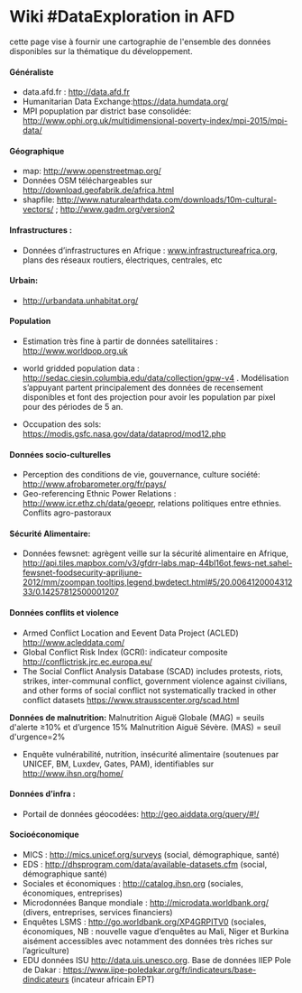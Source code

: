 # Wiki #DataExploration in AFD

cette page vise à fournir une cartographie de l'ensemble des données disponibles sur la thématique du développement.

#### Généraliste
- data.afd.fr : http://data.afd.fr
- Humanitarian Data Exchange:https://data.humdata.org/ 
- MPI popuplation par district base consolidée: http://www.ophi.org.uk/multidimensional-poverty-index/mpi-2015/mpi-data/

#### Géographique
- map: http://www.openstreetmap.org/
- Données OSM téléchargeables sur http://download.geofabrik.de/africa.html 
- shapfile: http://www.naturalearthdata.com/downloads/10m-cultural-vectors/ ;  http://www.gadm.org/version2 

#### Infrastructures : 
- Données d’infrastructures en Afrique : www.infrastructureafrica.org, plans des réseaux routiers, électriques, centrales, etc

#### Urbain:
- http://urbandata.unhabitat.org/

#### Population
- Estimation très fine à partir de données satellitaires : http://www.worldpop.org.uk
- world gridded population data : http://sedac.ciesin.columbia.edu/data/collection/gpw-v4 . Modélisation s’appuyant partent principalement des données de recensement disponibles et font des projection pour avoir les population par pixel pour des périodes de 5 an.

- Occupation des sols: https://modis.gsfc.nasa.gov/data/dataprod/mod12.php

#### Données socio-culturelles
- Perception des conditions de vie, gouvernance, culture société: http://www.afrobarometer.org/fr/pays/
- Geo-referencing Ethnic Power Relations : http://www.icr.ethz.ch/data/geoepr, relations politiques entre ethnies.
  Conflits agro-pastoraux

#### Sécurité Alimentaire:
- Données fewsnet: agrègent veille sur la sécurité alimentaire en Afrique, http://api.tiles.mapbox.com/v3/gfdrr-labs.map-44bl16ot,fews-net.sahel-fewsnet-foodsecurity-apriljune-2012/mm/zoompan,tooltips,legend,bwdetect.html#5/20.006412000431233/0.14257812500001207

#### Données conflits et violence
- Armed Conflict Location and Eevent Data Project (ACLED) http://www.acleddata.com/
- Global Conflict Risk Index (GCRI): indicateur composite http://conflictrisk.jrc.ec.europa.eu/
- The Social Conflict Analysis Database (SCAD) includes protests, riots, strikes, inter-communal conflict, government violence against civilians, and other forms of social conflict not systematically tracked in other conflict datasets https://www.strausscenter.org/scad.html

**Données de malnutrition:** 
Malnutrition Aiguë Globale (MAG) = seuils d'alerte ≥10% et d’urgence 15%
Malnutrition Aiguë Sévère. (MAS) = seuil d'urgence=2%

- Enquête vulnérabilité, nutrition, insécurité alimentaire (soutenues par UNICEF, BM, Luxdev, Gates, PAM), identifiables sur http://www.ihsn.org/home/

#### Données d’infra : 
- Portail de données géocodées: http://geo.aiddata.org/query/#!/
 
#### Socioéconomique
- MICS : http://mics.unicef.org/surveys (social, démographique, santé)
- EDS : http://dhsprogram.com/data/available-datasets.cfm (social, démographique santé)
- Sociales et économiques : http://catalog.ihsn.org (sociales, économiques, entreprises)
- Microdonnées Banque mondiale : http://microdata.worldbank.org/ (divers, entreprises, services financiers)
- Enquêtes LSMS : http://go.worldbank.org/XP4GRPITV0 (sociales, économiques, NB : nouvelle vague d’enquêtes au Mali, Niger et Burkina aisément accessibles avec notamment des données très riches sur l’agriculture)
- EDU  données ISU http://data.uis.unesco.org. Base de données IIEP Pole de Dakar : https://www.iipe-poledakar.org/fr/indicateurs/base-dindicateurs (incateur africain EPT)


